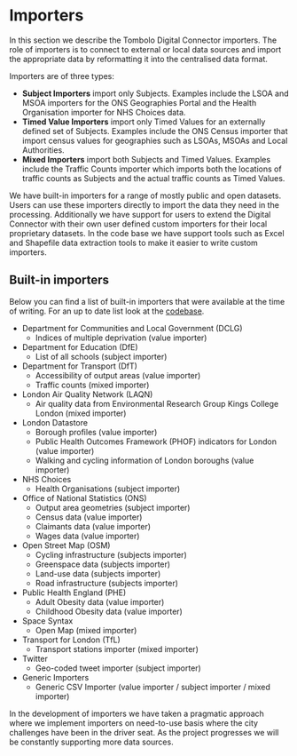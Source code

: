 # Importers

In this section we describe the Tombolo Digital Connector importers. The role of importers is to connect to external or local data sources and import the appropriate data by reformatting it into the centralised data format. 

Importers are of three types:

- **Subject Importers** import only Subjects. Examples include the LSOA and MSOA importers for the ONS Geographies Portal and the Health Organisation importer for NHS Choices data.
- **Timed Value Importers** import only Timed Values for an externally defined set of Subjects. Examples include the ONS Census importer that import census values for geographies such as LSOAs, MSOAs and Local Authorities.
- **Mixed Importers** import both Subjects and Timed Values. Examples include the Traffic Counts importer which imports both the locations of traffic counts as Subjects and the actual traffic counts as Timed Values.


We have built-in importers for a range of mostly public and open datasets. Users can use these importers directly to import the data they need in the processing. Additionally we have support for users to extend the Digital Connector with their own user defined custom importers for their local proprietary datasets. In the code base we have support tools such as Excel and Shapefile data extraction tools to make it easier to write custom importers.

## Built-in importers
Below you can find a list of built-in importers that were available at the time of writing. For an up to date list look at the [codebase](https://github.com/FutureCitiesCatapult/TomboloDigitalConnector/tree/master/src/main/java/uk/org/tombolo/importer).

- Department for Communities and Local Government (DCLG)
  - Indices of multiple deprivation (value importer)
- Department for Education (DfE)
  - List of all schools (subject importer)
- Department for Transport (DfT)
  - Accessibility of output areas (value importer)
  - Traffic counts (mixed importer)
- London Air Quality Network (LAQN)
  - Air quality data from Environmental Research Group Kings College London (mixed importer)
- London Datastore
  - Borough profiles (value importer)
  - Public Health Outcomes Framework (PHOF) indicators for London (value importer)
  - Walking and cycling information of London boroughs (value importer)
- NHS Choices
  - Health Organisations (subject importer)
- Office of National Statistics (ONS)
  - Output area geometries (subject importer)
  - Census data (value importer)
  - Claimants data (value importer)
  - Wages data (value importer)
- Open Street Map (OSM)
  - Cycling infrastructure (subjects importer)
  - Greenspace data (subjects importer)
  - Land-use data (subjects importer)
  - Road infrastructure (subjects importer)
- Public Health England (PHE)
  - Adult Obesity data (value importer)
  - Childhood Obesity data (value importer)
- Space Syntax
  - Open Map (mixed importer)
- Transport for London (TfL)
  - Transport stations importer (mixed importer)
- Twitter
  - Geo-coded tweet importer (subject importer)
- Generic Importers
  - Generic CSV Importer (value importer / subject importer / mixed importer)

In the development of importers we have taken a pragmatic approach where we implement importers on need-to-use basis where the city challenges have been in the driver seat. As the project progresses we will be constantly supporting more data sources.

